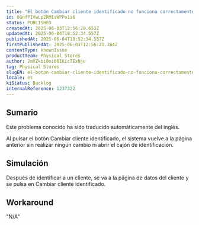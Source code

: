 ```yaml
---
title: "El botón Cambiar cliente identificado no funciona correctamente"
id: 6GnfP1VwLp2RMIsWPPo1i6
status: PUBLISHED
createdAt: 2025-06-03T12:56:20.653Z
updatedAt: 2025-06-04T18:52:34.557Z
publishedAt: 2025-06-04T18:52:34.557Z
firstPublishedAt: 2025-06-03T12:56:21.384Z
contentType: knownIssue
productTeam: Physical Stores
author: 2mXZkbi0oi061KicTExNjo
tag: Physical Stores
slugEN: el-boton-cambiar-cliente-identificado-no-funciona-correctamente
locale: es
kiStatus: Backlog
internalReference: 1237322
---
```


## Sumario

<div class="alert alert-info">
  <p>Este problema conocido ha sido traducido automáticamente del inglés.</p>
</div>


Al pulsar el botón Cambiar cliente identificado, el sistema vuelve a la página anterior sin realizar ningún cambio ni abrir el cajón de identificación.


##

## Simulación


Después de identificar a un cliente, se va a la página de datos del cliente y se pulsa en Cambiar cliente identificado.


##

## Workaround

"N/A"





